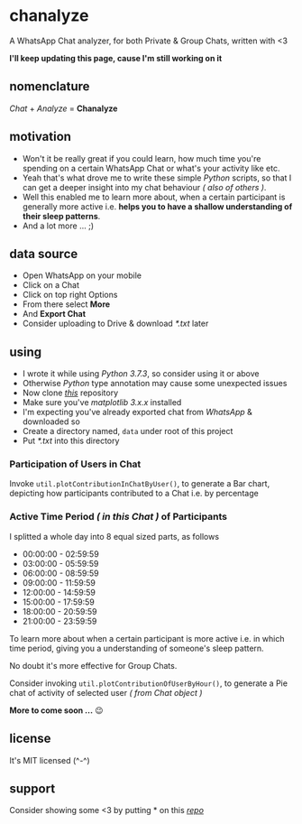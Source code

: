 # chanalyze
A WhatsApp Chat analyzer, for both Private & Group Chats, written with <3

**I'll keep updating this page, cause I'm still working on it**

## nomenclature
*Chat* + *Analyze* = **Chanalyze**

## motivation
- Won't it be really great if you could learn, how much time you're spending on a certain WhatsApp Chat or what's your activity like etc.
- Yeah that's what drove me to write these simple *Python* scripts, so that I can get a deeper insight into my chat behaviour _( also of others )_.
- Well this enabled me to learn more about, when a certain participant is generally more active i.e. **helps you to have a shallow understanding of their sleep patterns**.
- And a lot more ... ;)

## data source
- Open WhatsApp on your mobile
- Click on a Chat
- Click on top right Options
- From there select **More**
- And **Export Chat**
- Consider uploading to Drive & download _*.txt_ later

## using
- I wrote it while using *Python 3.7.3*, so consider using it or above
- Otherwise *Python* type annotation may cause some unexpected issues
- Now clone _[this](https://github.com/itzmeanjan/chanalyze)_ repository
- Make sure you've _matplotlib 3.x.x_ installed
- I'm expecting you've already exported chat from _WhatsApp_ & downloaded so
- Create a directory named, `data` under root of this project
- Put _*.txt_ into this directory

### Participation of Users in Chat
Invoke `util.plotContributionInChatByUser()`, to generate a Bar chart, depicting how participants contributed to a Chat i.e. by percentage

### Active Time Period _( in this Chat )_ of Participants
I splitted a whole day into 8 equal sized parts, as follows
- 00:00:00 - 02:59:59
- 03:00:00 - 05:59:59
- 06:00:00 - 08:59:59
- 09:00:00 - 11:59:59
- 12:00:00 - 14:59:59
- 15:00:00 - 17:59:59
- 18:00:00 - 20:59:59
- 21:00:00 - 23:59:59

To learn more about when a certain participant is more active i.e. in which time period, giving you a understanding of someone's sleep pattern.

No doubt it's more effective for Group Chats.

Consider invoking `util.plotContributionOfUserByHour()`, to generate a Pie chat of activity of selected user _( from Chat object )_

**More to come soon ...** :wink:

## license
It's MIT licensed (^-^)
## support
Consider showing some <3 by putting * on this _[repo](https://github.com/itzmeanjan/chanalyze)_

